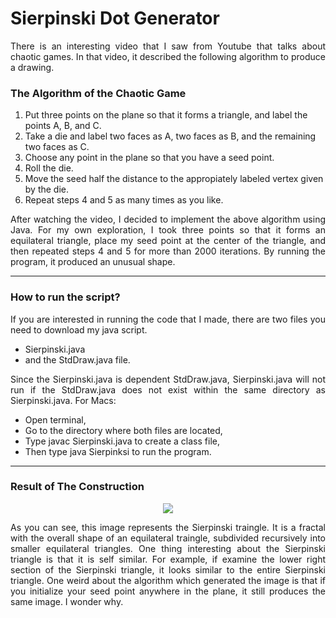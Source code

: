 # Sierpinski Dot Generator

<p align = 'justify'>
There is an interesting video that I saw from Youtube that talks about chaotic games. In that video,
it described the following algorithm to produce a drawing.
</p>

### The Algorithm of the Chaotic Game

1. Put three points on the plane so that it forms a triangle, and label the points A, B, and C.
2. Take a die and label two faces as A, two faces as B, and the remaining two faces as C.
3. Choose any point in the plane so that you have a seed point.
4. Roll the die.
5. Move the seed half the distance to the appropiately labeled vertex given by the die.
6. Repeat steps 4 and 5 as many times as you like.

<p align = 'justify'>
After watching the video, I decided to implement the above algorithm using Java. For my own exploration, I took three points 
so that it forms an equilateral triangle, place my seed point at the center of the triangle, and then repeated steps 4 and 5 
for more than 2000 iterations. By running the program, it produced an unusual shape. 
</p>

---
### How to run the script?

<p align = 'justify'>
If you are interested in running the code that I made, there are two files you need to download my java script.
</p>

 * Sierpinski.java 
 * and the StdDraw.java file. 

<p align = 'justify'>
Since the Sierpinski.java is dependent StdDraw.java, Sierpinski.java will not run if the StdDraw.java 
does not exist within the same directory as Sierpinski.java. For Macs:
</p>

 * Open terminal,
 * Go to the directory where both files are located,
 * Type javac Sierpinski.java to create a class file,
 * Then type java Sierpinksi to run the program.
---

### Result of The Construction

<p align="center">
  <img src="https://github.com/xnell90/Sierpinski_Dot_Generator/blob/master/Sierpinski.jpg"/>
</p>

<p align = 'justify'>
As you can see, this image represents the Sierpinski traingle. It is a fractal with the overall shape of an
equilateral traingle, subdivided recursively into smaller equilateral triangles. One thing interesting about
the Sierpinski triangle is that it is self similar. For example, if examine the lower right section of
the Sierpinski triangle, it looks similar to the entire Sierpinski triangle. One weird about the algorithm
which generated the image is that if you initialize your seed point anywhere in the plane, it still produces
the same image. I wonder why.
</p>
